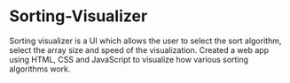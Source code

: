# Sorting-Visualizer
Sorting visualizer is a UI which allows the user to select the sort algorithm, select the array size and speed of the visualization. Created a web app using HTML, CSS and JavaScript to visualize how various sorting algorithms work.
